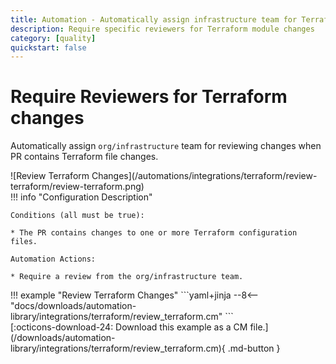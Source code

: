 ```yaml
---
title: Automation - Automatically assign infrastructure team for Terraform changes
description: Require specific reviewers for Terraform module changes
category: [quality]
quickstart: false
---
```


# Require Reviewers for Terraform changes
Automatically assign `org/infrastructure` team for reviewing changes when PR contains Terraform file changes.

<div class="automationImage" markdown="1">
![Review Terraform Changes](/automations/integrations/terraform/review-terraform/review-terraform.png)
</div>
<div class="automationDescription" markdown="1">
!!! info "Configuration Description"

    Conditions (all must be true):

    * The PR contains changes to one or more Terraform configuration files.

    Automation Actions:

    * Require a review from the org/infrastructure team.

</div>
<div class="automationExample" markdown="1">
!!! example "Review Terraform Changes"
    ```yaml+jinja
    --8<-- "docs/downloads/automation-library/integrations/terraform/review_terraform.cm"
    ```
    <div class="result" markdown>
      <span>
      [:octicons-download-24: Download this example as a CM file.](/downloads/automation-library/integrations/terraform/review_terraform.cm){ .md-button }
      </span>
    </div>
</div>
